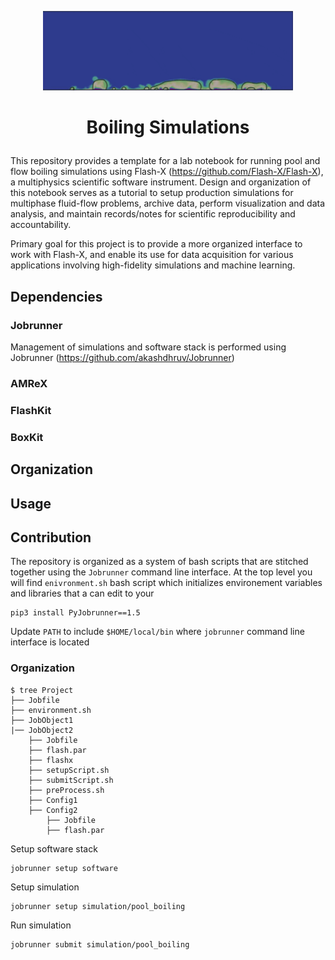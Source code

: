 <p align="center">
  <img src="./icon.gif" width="400" style="border:none;background:none;"/>
</p>

# <p align="center"> Boiling Simulations </p>

This repository provides a template for a lab notebook for running pool and flow boiling simulations using Flash-X (https://github.com/Flash-X/Flash-X), a multiphysics scientific software instrument. Design and organization of this notebook serves as a tutorial to setup production simulations for multiphase fluid-flow problems, archive data, perform visualization and data analysis, and maintain records/notes for scientific reproducibility and accountability. 

Primary goal for this project is to provide a more organized interface to work with Flash-X, and enable its use for data acquisition for various applications involving high-fidelity simulations and machine learning.

## Dependencies

### Jobrunner

Management of simulations and software stack is performed using Jobrunner (https://github.com/akashdhruv/Jobrunner)

### AMReX

### FlashKit

### BoxKit


## Organization 

## Usage

## Contribution

The repository is organized as a system of bash scripts that are stitched together using the `Jobrunner` command line interface. At the top level you will find `enivronment.sh` bash script which initializes environement variables and libraries that a can edit to your 

```
pip3 install PyJobrunner==1.5
```


Update `PATH` to include `$HOME/local/bin` where `jobrunner` command line interface is located


### Organization

```
$ tree Project
├── Jobfile
├── environment.sh
├── JobObject1
|── JobObject2
    ├── Jobfile
    ├── flash.par
    ├── flashx
    ├── setupScript.sh
    ├── submitScript.sh
    ├── preProcess.sh
    ├── Config1
    ├── Config2
        ├── Jobfile
        ├── flash.par
```

Setup software stack

```
jobrunner setup software
```

Setup simulation

```
jobrunner setup simulation/pool_boiling
```

Run simulation

```
jobrunner submit simulation/pool_boiling
```
